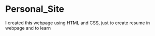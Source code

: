# Personal_Site
I created this webpage using HTML and CSS, just to create resume in webpage and to learn
